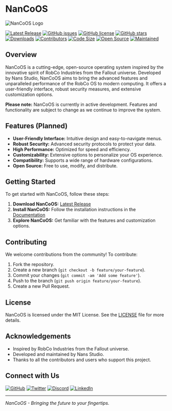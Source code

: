 # NanCoOS

![NanCoOS Logo](https://your-image-url.com/logo.png)

[![Latest Release](https://img.shields.io/github/v/release/Nanaimo2013/NanCoOS?label=Latest%20Release&style=for-the-badge&color=blue)](https://github.com/Nanaimo2013/NanCoOS/releases)
[![GitHub issues](https://img.shields.io/github/issues/Nanaimo2013/NanCoOS?style=for-the-badge&color=red)](https://github.com/Nanaimo2013/NanCoOS/issues)
[![GitHub license](https://img.shields.io/github/license/Nanaimo2013/NanCoOS?style=for-the-badge&color=green)](https://github.com/Nanaimo2013/NanCoOS/blob/main/LICENSE)
[![GitHub stars](https://img.shields.io/github/stars/Nanaimo2013/NanCoOS?style=for-the-badge&color=yellow)](https://github.com/Nanaimo2013/NanCoOS/stargazers)
[![Downloads](https://img.shields.io/github/downloads/Nanaimo2013/NanCoOS/total?style=for-the-badge&color=blue)](https://github.com/Nanaimo2013/NanCoOS/releases)
[![Contributors](https://img.shields.io/github/contributors/Nanaimo2013/NanCoOS?style=for-the-badge&color=orange)](https://github.com/Nanaimo2013/NanCoOS/graphs/contributors)
[![Code Size](https://img.shields.io/github/languages/code-size/Nanaimo2013/NanCoOS?style=for-the-badge&color=blue)](https://github.com/Nanaimo2013/NanCoOS)
[![Open Source](https://img.shields.io/badge/Open%20Source-Yes-brightgreen?style=for-the-badge)](https://github.com/Nanaimo2013/NanCoOS)
[![Maintained](https://img.shields.io/maintenance/yes/2024?style=for-the-badge&color=green)](https://github.com/Nanaimo2013/NanCoOS)

## Overview

NanCoOS is a cutting-edge, open-source operating system inspired by the innovative spirit of RobCo Industries from the Fallout universe. Developed by Nans Studio, NanCoOS aims to bring the advanced features and unparalleled performance of the RobCo OS to modern computing. It offers a user-friendly interface, robust security measures, and extensive customization options.

**Please note:** NanCoOS is currently in active development. Features and functionality are subject to change as we continue to improve the system.

## Features (Planned)

- **User-Friendly Interface:** Intuitive design and easy-to-navigate menus.
- **Robust Security:** Advanced security protocols to protect your data.
- **High Performance:** Optimized for speed and efficiency.
- **Customizability:** Extensive options to personalize your OS experience.
- **Compatibility:** Supports a wide range of hardware configurations.
- **Open Source:** Free to use, modify, and distribute.

## Getting Started

To get started with NanCoOS, follow these steps:

1. **Download NanCoOS:** [Latest Release](https://github.com/Nanaimo2013/NanCoOS/releases)
2. **Install NanCoOS:** Follow the installation instructions in the [Documentation](https://github.com/Nanaimo2013/NanCoOS/wiki)
3. **Explore NanCoOS:** Get familiar with the features and customization options.

## Contributing

We welcome contributions from the community! To contribute:

1. Fork the repository.
2. Create a new branch (`git checkout -b feature/your-feature`).
3. Commit your changes (`git commit -am 'Add some feature'`).
4. Push to the branch (`git push origin feature/your-feature`).
5. Create a new Pull Request.

## License

NanCoOS is licensed under the MIT License. See the [LICENSE](LICENSE) file for more details.

## Acknowledgements

- Inspired by RobCo Industries from the Fallout universe.
- Developed and maintained by Nans Studio.
- Thanks to all the contributors and users who support this project.

## Connect with Us

[![GitHub](https://img.shields.io/badge/GitHub-100000?style=for-the-badge&logo=github)](https://github.com/Nanaimo2013)
[![Twitter](https://img.shields.io/badge/Twitter-1DA1F2?style=for-the-badge&logo=twitter&logoColor=white)](https://twitter.com/Nanaimo2013)
[![Discord](https://img.shields.io/badge/Discord-7289DA?style=for-the-badge&logo=discord&logoColor=white)](https://discord.gg/Nanaimo2013)
[![LinkedIn](https://img.shields.io/badge/LinkedIn-0077B5?style=for-the-badge&logo=linkedin&logoColor=white)](https://www.linkedin.com/in/Nanaimo2013)

---

*NanCoOS - Bringing the future to your fingertips.*
